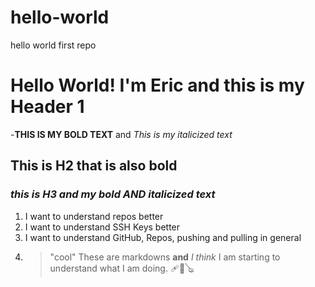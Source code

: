 # hello-world
hello world first repo 
# Hello World! I'm Eric and this is my Header 1
-**THIS IS MY BOLD TEXT**
and *This is my italicized text*
## **This is H2 that is also bold**
### ***this is H3 and my bold AND italicized text***
1. I want to understand repos better
2. I want to understand SSH Keys better
3. I want to understand GitHub, Repos, pushing and pulling in general
4. > "cool"
These are markdowns **and** *I think* I am starting to understand what I am doing. 
🩹🎱🪕
   > 

